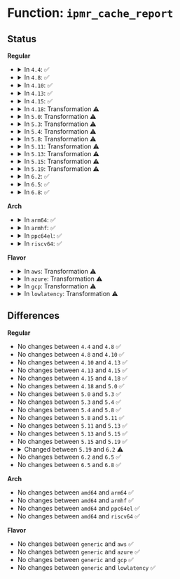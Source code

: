 # Function: <code>ipmr_cache_report</code>

## Status
<b>Regular</b>
<ul>
<li>
<details>
<summary>In <code>4.4</code>: ✅</summary>

```c
int ipmr_cache_report(struct mr_table *mrt, struct sk_buff *pkt, vifi_t vifi, int assert);
```

**Collision:** Unique Static

**Inline:** No

**Transformation:** False

**Instances:**

```
In net/ipv4/ipmr.c (ffffffff817a72d0)
Location: net/ipv4/ipmr.c:943
Inline: False
Direct callers:
  - net/ipv4/ipmr.c:reg_vif_xmit
  - net/ipv4/ipmr.c:ipmr_cache_unresolved
  - net/ipv4/ipmr.c:ip_mr_forward
```
**Symbols:**

```
ffffffff817a72d0-ffffffff817a75d3: ipmr_cache_report (STB_LOCAL)
```
</details>
</li>
<li>
<details>
<summary>In <code>4.8</code>: ✅</summary>

```c
int ipmr_cache_report(struct mr_table *mrt, struct sk_buff *pkt, vifi_t vifi, int assert);
```

**Collision:** Unique Static

**Inline:** No

**Transformation:** False

**Instances:**

```
In net/ipv4/ipmr.c (ffffffff81814fc0)
Location: net/ipv4/ipmr.c:949
Inline: False
Direct callers:
  - net/ipv4/ipmr.c:ip_mr_forward
  - net/ipv4/ipmr.c:ipmr_cache_unresolved
  - net/ipv4/ipmr.c:reg_vif_xmit
```
**Symbols:**

```
ffffffff81814fc0-ffffffff818152ac: ipmr_cache_report (STB_LOCAL)
```
</details>
</li>
<li>
<details>
<summary>In <code>4.10</code>: ✅</summary>

```c
int ipmr_cache_report(struct mr_table *mrt, struct sk_buff *pkt, vifi_t vifi, int assert);
```

**Collision:** Unique Static

**Inline:** No

**Transformation:** False

**Instances:**

```
In net/ipv4/ipmr.c (ffffffff81846780)
Location: net/ipv4/ipmr.c:954
Inline: False
Direct callers:
  - net/ipv4/ipmr.c:ip_mr_forward
  - net/ipv4/ipmr.c:ipmr_cache_unresolved
  - net/ipv4/ipmr.c:reg_vif_xmit
```
**Symbols:**

```
ffffffff81846780-ffffffff81846a6c: ipmr_cache_report (STB_LOCAL)
```
</details>
</li>
<li>
<details>
<summary>In <code>4.13</code>: ✅</summary>

```c
int ipmr_cache_report(struct mr_table *mrt, struct sk_buff *pkt, vifi_t vifi, int assert);
```

**Collision:** Unique Static

**Inline:** No

**Transformation:** False

**Instances:**

```
In net/ipv4/ipmr.c (ffffffff818694a0)
Location: net/ipv4/ipmr.c:1003
Inline: False
Direct callers:
  - net/ipv4/ipmr.c:ip_mr_forward
  - net/ipv4/ipmr.c:ipmr_cache_unresolved
  - net/ipv4/ipmr.c:reg_vif_xmit
```
**Symbols:**

```
ffffffff818694a0-ffffffff818699a7: ipmr_cache_report (STB_LOCAL)
```
</details>
</li>
<li>
<details>
<summary>In <code>4.15</code>: ✅</summary>

```c
int ipmr_cache_report(struct mr_table *mrt, struct sk_buff *pkt, vifi_t vifi, int assert);
```

**Collision:** Unique Static

**Inline:** No

**Transformation:** False

**Instances:**

```
In net/ipv4/ipmr.c (ffffffff818e9af0)
Location: net/ipv4/ipmr.c:1129
Inline: False
Direct callers:
  - net/ipv4/ipmr.c:ip_mr_forward
  - net/ipv4/ipmr.c:ipmr_cache_unresolved
  - net/ipv4/ipmr.c:reg_vif_xmit
```
**Symbols:**

```
ffffffff818e9af0-ffffffff818ea038: ipmr_cache_report (STB_LOCAL)
```
</details>
</li>
<li>
<details>
<summary>In <code>4.18</code>: Transformation ⚠️</summary>

```c
int ipmr_cache_report(struct mr_table *mrt, struct sk_buff *pkt, vifi_t vifi, int assert);
```

**Collision:** Unique Static

**Inline:** No

**Transformation:** True

**Instances:**

```
In net/ipv4/ipmr.c (0)
Location: net/ipv4/ipmr.c:1044
Inline: False
Direct callers:
  - net/ipv4/ipmr.c:ip_mr_forward
  - net/ipv4/ipmr.c:ipmr_cache_unresolved
  - net/ipv4/ipmr.c:reg_vif_xmit
```
**Symbols:**

```
ffffffff819401a0-ffffffff819406d5: ipmr_cache_report (STB_LOCAL)
ffffffff81944079-ffffffff8194408a: ipmr_cache_report.cold.68 (STB_LOCAL)
```
</details>
</li>
<li>
<details>
<summary>In <code>5.0</code>: Transformation ⚠️</summary>

```c
int ipmr_cache_report(struct mr_table *mrt, struct sk_buff *pkt, vifi_t vifi, int assert);
```

**Collision:** Unique Static

**Inline:** No

**Transformation:** True

**Instances:**

```
In net/ipv4/ipmr.c (0)
Location: net/ipv4/ipmr.c:1047
Inline: False
Direct callers:
  - net/ipv4/ipmr.c:ip_mr_forward
  - net/ipv4/ipmr.c:ip_mr_forward
  - net/ipv4/ipmr.c:ipmr_queue_xmit
  - net/ipv4/ipmr.c:ipmr_cache_unresolved
  - net/ipv4/ipmr.c:reg_vif_xmit
```
**Symbols:**

```
ffffffff81970020-ffffffff8197055f: ipmr_cache_report (STB_LOCAL)
ffffffff819741c9-ffffffff819741da: ipmr_cache_report.cold.69 (STB_LOCAL)
```
</details>
</li>
<li>
<details>
<summary>In <code>5.3</code>: Transformation ⚠️</summary>

```c
int ipmr_cache_report(struct mr_table *mrt, struct sk_buff *pkt, vifi_t vifi, int assert);
```

**Collision:** Unique Static

**Inline:** No

**Transformation:** True

**Instances:**

```
In net/ipv4/ipmr.c (0)
Location: net/ipv4/ipmr.c:1039
Inline: False
Direct callers:
  - net/ipv4/ipmr.c:ip_mr_forward
  - net/ipv4/ipmr.c:ip_mr_forward
  - net/ipv4/ipmr.c:ipmr_queue_xmit
  - net/ipv4/ipmr.c:ipmr_cache_unresolved
  - net/ipv4/ipmr.c:reg_vif_xmit
```
**Symbols:**

```
ffffffff819d98e0-ffffffff819d9deb: ipmr_cache_report (STB_LOCAL)
ffffffff819ddc78-ffffffff819ddcc6: ipmr_cache_report.cold (STB_LOCAL)
```
</details>
</li>
<li>
<details>
<summary>In <code>5.4</code>: Transformation ⚠️</summary>

```c
int ipmr_cache_report(struct mr_table *mrt, struct sk_buff *pkt, vifi_t vifi, int assert);
```

**Collision:** Unique Static

**Inline:** No

**Transformation:** True

**Instances:**

```
In net/ipv4/ipmr.c (0)
Location: net/ipv4/ipmr.c:1039
Inline: False
Direct callers:
  - net/ipv4/ipmr.c:ip_mr_forward
  - net/ipv4/ipmr.c:ip_mr_forward
  - net/ipv4/ipmr.c:ipmr_queue_xmit
  - net/ipv4/ipmr.c:ipmr_cache_unresolved
  - net/ipv4/ipmr.c:reg_vif_xmit
```
**Symbols:**

```
ffffffff81a10740-ffffffff81a10c51: ipmr_cache_report (STB_LOCAL)
ffffffff81a14db5-ffffffff81a14dc6: ipmr_cache_report.cold (STB_LOCAL)
```
</details>
</li>
<li>
<details>
<summary>In <code>5.8</code>: Transformation ⚠️</summary>

```c
int ipmr_cache_report(struct mr_table *mrt, struct sk_buff *pkt, vifi_t vifi, int assert);
```

**Collision:** Unique Static

**Inline:** No

**Transformation:** True

**Instances:**

```
In net/ipv4/ipmr.c (0)
Location: net/ipv4/ipmr.c:1007
Inline: False
Direct callers:
  - net/ipv4/ipmr.c:ip_mr_forward
  - net/ipv4/ipmr.c:ip_mr_forward
  - net/ipv4/ipmr.c:ipmr_queue_xmit
  - net/ipv4/ipmr.c:ipmr_cache_unresolved
  - net/ipv4/ipmr.c:reg_vif_xmit
```
**Symbols:**

```
ffffffff81b02180-ffffffff81b0249d: ipmr_cache_report (STB_LOCAL)
ffffffff81b05d37-ffffffff81b05d48: ipmr_cache_report.cold (STB_LOCAL)
```
</details>
</li>
<li>
<details>
<summary>In <code>5.11</code>: Transformation ⚠️</summary>

```c
int ipmr_cache_report(struct mr_table *mrt, struct sk_buff *pkt, vifi_t vifi, int assert);
```

**Collision:** Unique Static

**Inline:** No

**Transformation:** True

**Instances:**

```
In net/ipv4/ipmr.c (0)
Location: net/ipv4/ipmr.c:1010
Inline: False
Direct callers:
  - net/ipv4/ipmr.c:ip_mr_forward
  - net/ipv4/ipmr.c:ip_mr_forward
  - net/ipv4/ipmr.c:ipmr_queue_xmit
  - net/ipv4/ipmr.c:ipmr_cache_unresolved
  - net/ipv4/ipmr.c:reg_vif_xmit
```
**Symbols:**

```
ffffffff81b10520-ffffffff81b1085c: ipmr_cache_report (STB_LOCAL)
ffffffff81c32a35-ffffffff81c32a46: ipmr_cache_report.cold (STB_LOCAL)
```
</details>
</li>
<li>
<details>
<summary>In <code>5.13</code>: Transformation ⚠️</summary>

```c
int ipmr_cache_report(struct mr_table *mrt, struct sk_buff *pkt, vifi_t vifi, int assert);
```

**Collision:** Unique Static

**Inline:** No

**Transformation:** True

**Instances:**

```
In net/ipv4/ipmr.c (0)
Location: net/ipv4/ipmr.c:1010
Inline: False
Direct callers:
  - net/ipv4/ipmr.c:ip_mr_forward
  - net/ipv4/ipmr.c:ip_mr_forward
  - net/ipv4/ipmr.c:ipmr_queue_xmit
  - net/ipv4/ipmr.c:ipmr_cache_unresolved
  - net/ipv4/ipmr.c:reg_vif_xmit
```
**Symbols:**

```
ffffffff81afe130-ffffffff81afe46e: ipmr_cache_report (STB_LOCAL)
ffffffff81c24d2e-ffffffff81c24d3f: ipmr_cache_report.cold (STB_LOCAL)
```
</details>
</li>
<li>
<details>
<summary>In <code>5.15</code>: Transformation ⚠️</summary>

```c
int ipmr_cache_report(struct mr_table *mrt, struct sk_buff *pkt, vifi_t vifi, int assert);
```

**Collision:** Unique Static

**Inline:** No

**Transformation:** True

**Instances:**

```
In net/ipv4/ipmr.c (0)
Location: net/ipv4/ipmr.c:1012
Inline: False
Direct callers:
  - net/ipv4/ipmr.c:ip_mr_forward
  - net/ipv4/ipmr.c:ip_mr_forward
  - net/ipv4/ipmr.c:ipmr_queue_xmit
  - net/ipv4/ipmr.c:ipmr_cache_unresolved
  - net/ipv4/ipmr.c:reg_vif_xmit
```
**Symbols:**

```
ffffffff81bbf3c0-ffffffff81bbf728: ipmr_cache_report (STB_LOCAL)
ffffffff81d3ea25-ffffffff81d3ea36: ipmr_cache_report.cold (STB_LOCAL)
```
</details>
</li>
<li>
<details>
<summary>In <code>5.19</code>: Transformation ⚠️</summary>

```c
int ipmr_cache_report(struct mr_table *mrt, struct sk_buff *pkt, vifi_t vifi, int assert);
```

**Collision:** Unique Static

**Inline:** No

**Transformation:** True

**Instances:**

```
In net/ipv4/ipmr.c (0)
Location: net/ipv4/ipmr.c:1006
Inline: False
Direct callers:
  - net/ipv4/ipmr.c:ip_mr_forward
  - net/ipv4/ipmr.c:ip_mr_forward
  - net/ipv4/ipmr.c:ipmr_queue_xmit
  - net/ipv4/ipmr.c:ipmr_cache_unresolved
  - net/ipv4/ipmr.c:reg_vif_xmit
```
**Symbols:**

```
ffffffff81d54150-ffffffff81d544c9: ipmr_cache_report (STB_LOCAL)
ffffffff81f0b350-ffffffff81f0b361: ipmr_cache_report.cold (STB_LOCAL)
```
</details>
</li>
<li>
<details>
<summary>In <code>6.2</code>: ✅</summary>

```c
int ipmr_cache_report(const struct mr_table *mrt, struct sk_buff *pkt, vifi_t vifi, int assert);
```

**Collision:** Unique Static

**Inline:** No

**Transformation:** False

**Instances:**

```
In net/ipv4/ipmr.c (ffffffff81f1e330)
Location: net/ipv4/ipmr.c:1018
Inline: False
Direct callers:
  - net/ipv4/ipmr.c:ip_mr_forward
  - net/ipv4/ipmr.c:ip_mr_forward
  - net/ipv4/ipmr.c:ipmr_queue_xmit
  - net/ipv4/ipmr.c:ipmr_cache_unresolved
  - net/ipv4/ipmr.c:reg_vif_xmit
```
**Symbols:**

```
ffffffff81f1e330-ffffffff81f1e6a2: ipmr_cache_report (STB_LOCAL)
```
</details>
</li>
<li>
<details>
<summary>In <code>6.5</code>: ✅</summary>

```c
int ipmr_cache_report(const struct mr_table *mrt, struct sk_buff *pkt, vifi_t vifi, int assert);
```

**Collision:** Unique Static

**Inline:** No

**Transformation:** False

**Instances:**

```
In net/ipv4/ipmr.c (ffffffff81f7de20)
Location: net/ipv4/ipmr.c:1018
Inline: False
Direct callers:
  - net/ipv4/ipmr.c:ip_mr_forward
  - net/ipv4/ipmr.c:ip_mr_forward
  - net/ipv4/ipmr.c:ipmr_queue_xmit
  - net/ipv4/ipmr.c:ipmr_cache_unresolved
  - net/ipv4/ipmr.c:reg_vif_xmit
```
**Symbols:**

```
ffffffff81f7de20-ffffffff81f7e1a1: ipmr_cache_report (STB_LOCAL)
```
</details>
</li>
<li>
<details>
<summary>In <code>6.8</code>: ✅</summary>

```c
int ipmr_cache_report(const struct mr_table *mrt, struct sk_buff *pkt, vifi_t vifi, int assert);
```

**Collision:** Unique Static

**Inline:** No

**Transformation:** False

**Instances:**

```
In net/ipv4/ipmr.c (ffffffff82044660)
Location: net/ipv4/ipmr.c:1018
Inline: False
Direct callers:
  - net/ipv4/ipmr.c:ip_mr_forward
  - net/ipv4/ipmr.c:ip_mr_forward
  - net/ipv4/ipmr.c:ipmr_queue_xmit
  - net/ipv4/ipmr.c:ipmr_cache_unresolved
  - net/ipv4/ipmr.c:reg_vif_xmit
```
**Symbols:**

```
ffffffff82044660-ffffffff820449b3: ipmr_cache_report (STB_LOCAL)
```
</details>
</li>
</ul>
<b>Arch</b>
<ul>
<li>
<details>
<summary>In <code>arm64</code>: ✅</summary>

```c
int ipmr_cache_report(struct mr_table *mrt, struct sk_buff *pkt, vifi_t vifi, int assert);
```

**Collision:** Unique Static

**Inline:** No

**Transformation:** False

**Instances:**

```
In net/ipv4/ipmr.c (ffff800010ccb3c0)
Location: net/ipv4/ipmr.c:1039
Inline: False
Direct callers:
  - net/ipv4/ipmr.c:ip_mr_forward
  - net/ipv4/ipmr.c:ip_mr_forward
  - net/ipv4/ipmr.c:ipmr_queue_xmit
  - net/ipv4/ipmr.c:ipmr_cache_unresolved
  - net/ipv4/ipmr.c:reg_vif_xmit
```
**Symbols:**

```
ffff800010ccb3c0-ffff800010ccb820: ipmr_cache_report (STB_LOCAL)
```
</details>
</li>
<li>
<details>
<summary>In <code>armhf</code>: ✅</summary>

```c
int ipmr_cache_report(struct mr_table *mrt, struct sk_buff *pkt, vifi_t vifi, int assert);
```

**Collision:** Unique Static

**Inline:** No

**Transformation:** False

**Instances:**

```
In net/ipv4/ipmr.c (c0dd58b0)
Location: net/ipv4/ipmr.c:1039
Inline: False
Direct callers:
  - net/ipv4/ipmr.c:ip_mr_forward
  - net/ipv4/ipmr.c:ip_mr_forward
  - net/ipv4/ipmr.c:ipmr_queue_xmit
  - net/ipv4/ipmr.c:ipmr_cache_unresolved
  - net/ipv4/ipmr.c:reg_vif_xmit
```
**Symbols:**

```
c0dd58b0-c0dd5d60: ipmr_cache_report (STB_LOCAL)
```
</details>
</li>
<li>
<details>
<summary>In <code>ppc64el</code>: ✅</summary>

```c
int ipmr_cache_report(struct mr_table *mrt, struct sk_buff *pkt, vifi_t vifi, int assert);
```

**Collision:** Unique Static

**Inline:** No

**Transformation:** False

**Instances:**

```
In net/ipv4/ipmr.c (c000000000de8020)
Location: net/ipv4/ipmr.c:1039
Inline: False
Direct callers:
  - net/ipv4/ipmr.c:ip_mr_forward
  - net/ipv4/ipmr.c:ip_mr_forward
  - net/ipv4/ipmr.c:ipmr_queue_xmit
  - net/ipv4/ipmr.c:ipmr_cache_unresolved
  - net/ipv4/ipmr.c:reg_vif_xmit
```
**Symbols:**

```
c000000000de8020-c000000000de8584: ipmr_cache_report (STB_LOCAL)
```
</details>
</li>
<li>
<details>
<summary>In <code>riscv64</code>: ✅</summary>

```c
int ipmr_cache_report(struct mr_table *mrt, struct sk_buff *pkt, vifi_t vifi, int assert);
```

**Collision:** Unique Static

**Inline:** No

**Transformation:** False

**Instances:**

```
In net/ipv4/ipmr.c (ffffffe00081e70a)
Location: net/ipv4/ipmr.c:1039
Inline: False
Direct callers:
  - net/ipv4/ipmr.c:ip_mr_forward
  - net/ipv4/ipmr.c:ip_mr_forward
  - net/ipv4/ipmr.c:ipmr_queue_xmit
  - net/ipv4/ipmr.c:ipmr_cache_unresolved
  - net/ipv4/ipmr.c:reg_vif_xmit
```
**Symbols:**

```
ffffffe00081e70a-ffffffe00081eabe: ipmr_cache_report (STB_LOCAL)
```
</details>
</li>
</ul>
<b>Flavor</b>
<ul>
<li>
<details>
<summary>In <code>aws</code>: Transformation ⚠️</summary>

```c
int ipmr_cache_report(struct mr_table *mrt, struct sk_buff *pkt, vifi_t vifi, int assert);
```

**Collision:** Unique Static

**Inline:** No

**Transformation:** True

**Instances:**

```
In net/ipv4/ipmr.c (0)
Location: net/ipv4/ipmr.c:1039
Inline: False
Direct callers:
  - net/ipv4/ipmr.c:ip_mr_forward
  - net/ipv4/ipmr.c:ip_mr_forward
  - net/ipv4/ipmr.c:ipmr_queue_xmit
  - net/ipv4/ipmr.c:ipmr_cache_unresolved
  - net/ipv4/ipmr.c:reg_vif_xmit
```
**Symbols:**

```
ffffffff819b0150-ffffffff819b0661: ipmr_cache_report (STB_LOCAL)
ffffffff819b4448-ffffffff819b4459: ipmr_cache_report.cold (STB_LOCAL)
```
</details>
</li>
<li>
<details>
<summary>In <code>azure</code>: Transformation ⚠️</summary>

```c
int ipmr_cache_report(struct mr_table *mrt, struct sk_buff *pkt, vifi_t vifi, int assert);
```

**Collision:** Unique Static

**Inline:** No

**Transformation:** True

**Instances:**

```
In net/ipv4/ipmr.c (0)
Location: net/ipv4/ipmr.c:1039
Inline: False
Direct callers:
  - net/ipv4/ipmr.c:ip_mr_forward
  - net/ipv4/ipmr.c:ip_mr_forward
  - net/ipv4/ipmr.c:ipmr_queue_xmit
  - net/ipv4/ipmr.c:ipmr_cache_unresolved
  - net/ipv4/ipmr.c:reg_vif_xmit
```
**Symbols:**

```
ffffffff8196c780-ffffffff8196cc91: ipmr_cache_report (STB_LOCAL)
ffffffff81970a78-ffffffff81970a89: ipmr_cache_report.cold (STB_LOCAL)
```
</details>
</li>
<li>
<details>
<summary>In <code>gcp</code>: Transformation ⚠️</summary>

```c
int ipmr_cache_report(struct mr_table *mrt, struct sk_buff *pkt, vifi_t vifi, int assert);
```

**Collision:** Unique Static

**Inline:** No

**Transformation:** True

**Instances:**

```
In net/ipv4/ipmr.c (0)
Location: net/ipv4/ipmr.c:1039
Inline: False
Direct callers:
  - net/ipv4/ipmr.c:ip_mr_forward
  - net/ipv4/ipmr.c:ip_mr_forward
  - net/ipv4/ipmr.c:ipmr_queue_xmit
  - net/ipv4/ipmr.c:ipmr_cache_unresolved
  - net/ipv4/ipmr.c:reg_vif_xmit
```
**Symbols:**

```
ffffffff81a1a9f0-ffffffff81a1af01: ipmr_cache_report (STB_LOCAL)
ffffffff81a1ece8-ffffffff81a1ecf9: ipmr_cache_report.cold (STB_LOCAL)
```
</details>
</li>
<li>
<details>
<summary>In <code>lowlatency</code>: Transformation ⚠️</summary>

```c
int ipmr_cache_report(struct mr_table *mrt, struct sk_buff *pkt, vifi_t vifi, int assert);
```

**Collision:** Unique Static

**Inline:** No

**Transformation:** True

**Instances:**

```
In net/ipv4/ipmr.c (0)
Location: net/ipv4/ipmr.c:1039
Inline: False
Direct callers:
  - net/ipv4/ipmr.c:ip_mr_forward
  - net/ipv4/ipmr.c:ip_mr_forward
  - net/ipv4/ipmr.c:ipmr_queue_xmit
  - net/ipv4/ipmr.c:ipmr_cache_unresolved
  - net/ipv4/ipmr.c:reg_vif_xmit
```
**Symbols:**

```
ffffffff81a25850-ffffffff81a25d71: ipmr_cache_report (STB_LOCAL)
ffffffff81a2a1aa-ffffffff81a2a1bb: ipmr_cache_report.cold (STB_LOCAL)
```
</details>
</li>
</ul>

## Differences
<b>Regular</b>
<ul>
<li>
No changes between <code>4.4</code> and <code>4.8</code> ✅
</li>
<li>
No changes between <code>4.8</code> and <code>4.10</code> ✅
</li>
<li>
No changes between <code>4.10</code> and <code>4.13</code> ✅
</li>
<li>
No changes between <code>4.13</code> and <code>4.15</code> ✅
</li>
<li>
No changes between <code>4.15</code> and <code>4.18</code> ✅
</li>
<li>
No changes between <code>4.18</code> and <code>5.0</code> ✅
</li>
<li>
No changes between <code>5.0</code> and <code>5.3</code> ✅
</li>
<li>
No changes between <code>5.3</code> and <code>5.4</code> ✅
</li>
<li>
No changes between <code>5.4</code> and <code>5.8</code> ✅
</li>
<li>
No changes between <code>5.8</code> and <code>5.11</code> ✅
</li>
<li>
No changes between <code>5.11</code> and <code>5.13</code> ✅
</li>
<li>
No changes between <code>5.13</code> and <code>5.15</code> ✅
</li>
<li>
No changes between <code>5.15</code> and <code>5.19</code> ✅
</li>
<li>
<details>
<summary>Changed between <code>5.19</code> and <code>6.2</code> ⚠️</summary>
<ul>
<li>
<b>Param type changed. </b>
<code>struct mr_table *mrt</code> ➡️ <code>const struct mr_table *mrt</code>
</li>
</ul>
</details>
</li>
<li>
No changes between <code>6.2</code> and <code>6.5</code> ✅
</li>
<li>
No changes between <code>6.5</code> and <code>6.8</code> ✅
</li>
</ul>
<b>Arch</b>
<ul>
<li>
No changes between <code>amd64</code> and <code>arm64</code> ✅
</li>
<li>
No changes between <code>amd64</code> and <code>armhf</code> ✅
</li>
<li>
No changes between <code>amd64</code> and <code>ppc64el</code> ✅
</li>
<li>
No changes between <code>amd64</code> and <code>riscv64</code> ✅
</li>
</ul>
<b>Flavor</b>
<ul>
<li>
No changes between <code>generic</code> and <code>aws</code> ✅
</li>
<li>
No changes between <code>generic</code> and <code>azure</code> ✅
</li>
<li>
No changes between <code>generic</code> and <code>gcp</code> ✅
</li>
<li>
No changes between <code>generic</code> and <code>lowlatency</code> ✅
</li>
</ul>
